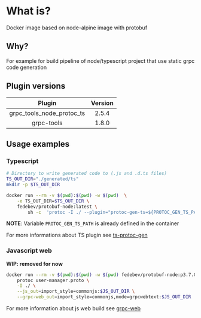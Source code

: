 # What is?
Docker image based on node-alpine image with protobuf

## Why?
For example for build pipeline of node/typescript project that use static grpc code generation 

## Plugin versions

| Plugin | Version |
|:-:|:-:|
| grpc_tools_node_protoc_ts | 2.5.4 |
| grpc-tools | 1.8.0 |

## Usage examples

### Typescript
```bash
# Directory to write generated code to (.js and .d.ts files)
TS_OUT_DIR="./generated/ts"
mkdir -p $TS_OUT_DIR

docker run --rm -v $(pwd):$(pwd) -w $(pwd)  \
    -e TS_OUT_DIR=$TS_OUT_DIR \
    fedebev/protobuf-node:latest \
        sh -c  'protoc -I ./ --plugin="protoc-gen-ts=${PROTOC_GEN_TS_PATH}" --js_out="import_style=commonjs,binary:${TS_OUT_DIR}" --ts_out="service=true:${TS_OUT_DIR}" ./myProto.proto && grpc_tools_node_protoc --js_out=import_style=commonjs,binary:${TS_OUT_DIR} --grpc_out=${TS_OUT_DIR} --plugin=protoc-gen-grpc=`which grpc_tools_node_protoc_plugin` -I ./ ./myProto.proto'


```

**NOTE**: Variable `PROTOC_GEN_TS_PATH` is already defined in the container

For more informations about TS plugin see [ts-protoc-gen](https://www.npmjs.com/package/ts-protoc-gen)

### Javascript web

**WIP: removed for now**

```bash
docker run --rm -v $(pwd):$(pwd) -w $(pwd) fedebev/protobuf-node:p3.7.0-n10.15:latest \
    protoc user-manager.proto \
    -I ./ \
    --js_out=import_style=commonjs:$JS_OUT_DIR \
    --grpc-web_out=import_style=commonjs,mode=grpcwebtext:$JS_OUT_DIR
```

For more information about js web build see [grpc-web](https://github.com/grpc/grpc-web)